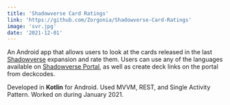 ```yaml
---
title: 'Shadowverse Card Ratings'
link: 'https://github.com/Zorgonia/Shadowverse-Card-Ratings'
image: 'svr.jpg'
date: '2021-12-01'
---
```

An Android app that allows users to look at the cards released in the last [Shadowverse](https://shadowverse.com/) expansion and rate them. Users can use any of the languages available on [Shadowverse Portal](https://shadowverse-portal.com/), as well as create deck links on the portal from deckcodes. 

Developed in **Kotlin** for Android. Used MVVM, REST, and Single Activity Pattern. Worked on during January 2021.